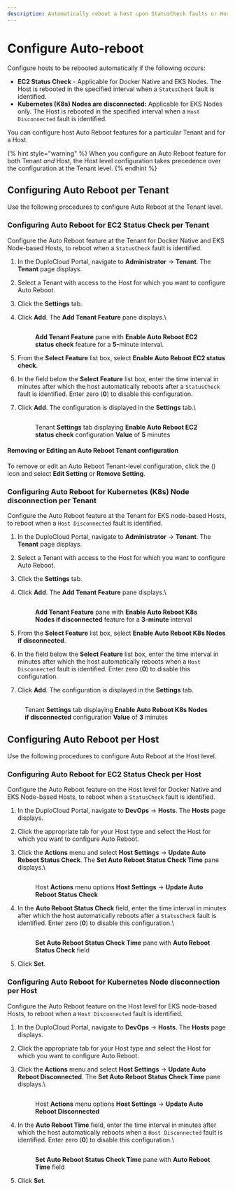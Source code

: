 ```yaml
---
description: Automatically reboot a host upon StatusCheck faults or Host disconnection
---
```


# Configure Auto-reboot

Configure hosts to be rebooted automatically if the following occurs:

* **EC2 Status Check** - Applicable for Docker Native and EKS Nodes. The Host is rebooted in the specified interval when a `StatusCheck` fault is identified.
* **Kubernetes (K8s) Nodes are disconnected:** Applicable for EKS Nodes only. The Host is rebooted in the specified interval when a `Host Disconnected` fault is identified.

You can configure host Auto Reboot features for a particular Tenant and for a Host.&#x20;

{% hint style="warning" %}
When you configure an Auto Reboot feature for both Tenant _and_ Host, the Host level configuration takes precedence over the configuration at the Tenant level.
{% endhint %}

## Configuring Auto Reboot per Tenant <a href="#configuring-auto-reboot-per-tenant" id="configuring-auto-reboot-per-tenant"></a>

Use the following procedures to configure Auto Reboot at the Tenant level.

### Configuring Auto Reboot for EC2 Status Check per Tenant <a href="#configuring-auto-reboot-for-ec2-status-check-per-tenant" id="configuring-auto-reboot-for-ec2-status-check-per-tenant"></a>

Configure the Auto Reboot feature at the Tenant for Docker Native and EKS Node-based Hosts, to reboot when a `StatusCheck` fault is identified.

1. In the DuploCloud Portal, navigate to **Administrator** -> **Tenant**. The **Tenant** page displays.
2. Select a Tenant with access to the Host for which you want to configure Auto Reboot.
3. Click the **Settings** tab.
4.  Click **Add**. The **Add Tenant Feature** pane displays.\


    <div align="left">

    <figure><img src="https://files.gitbook.com/v0/b/gitbook-x-prod.appspot.com/o/spaces%2F68cb0s9ce5UIUKWPuYs8%2Fuploads%2F0bZGElNdvPsQrwSYNZ23%2FAR100.png?alt=media&#x26;token=eff8d69e-231b-458d-bf72-4690006952fd" alt=""><figcaption><p><strong>Add Tenant Feature</strong> pane with <strong>Enable Auto Reboot EC2 status check</strong> feature for a <strong>5-</strong>minute interval.</p></figcaption></figure>

    </div>


5. From the **Select Feature** list box, select **Enable Auto Reboot EC2 status check**.
6. In the field below the **Select Feature** list box, enter the time interval in minutes after which the host automatically reboots after a `StatusCheck` fault is identified. Enter zero (**0**) to disable this configuration.
7.  Click **Add**. The configuration is displayed in the **Settings** tab.\


    <div align="left">

    <figure><img src="https://files.gitbook.com/v0/b/gitbook-x-prod.appspot.com/o/spaces%2F68cb0s9ce5UIUKWPuYs8%2Fuploads%2F0C3MgJ6n4vir7b8D1lbe%2FAR101.png?alt=media&#x26;token=cf133b90-7713-4add-8257-8126e1adeb5c" alt=""><figcaption><p>Tenant <strong>Settings</strong> tab displaying <strong>Enable Auto Reboot EC2 status check</strong> configuration <strong>Value</strong> of <strong>5</strong> minutes</p></figcaption></figure>

    </div>



#### Removing or Editing an Auto Reboot Tenant configuration

To remove or edit an Auto Reboot Tenant-level configuration, click the (<img src="https://files.gitbook.com/v0/b/gitbook-x-prod.appspot.com/o/spaces%2F68cb0s9ce5UIUKWPuYs8%2Fuploads%2FLioQS9G5plotRTmoTV88%2FKabab_three_Vertical_dots.png?alt=media&#x26;token=916f86d6-9a94-452f-b7e2-3830d208a28d" alt="" data-size="line">) icon and select **Edit Setting** or **Remove Setting**.

### Configuring Auto Reboot for Kubernetes (K8s) Node disconnection per Tenant <a href="#configuring-auto-reboot-for-kubernetes-k8s-node-disconnection-per-tenant" id="configuring-auto-reboot-for-kubernetes-k8s-node-disconnection-per-tenant"></a>

Configure the Auto Reboot feature at the Tenant for EKS node-based Hosts, to reboot when a `Host Disconnected` fault is identified.

1. In the DuploCloud Portal, navigate to **Administrator** -> **Tenant**. The **Tenant** page displays.
2. Select a Tenant with access to the Host for which you want to configure Auto Reboot.
3. Click the **Settings** tab.
4.  Click **Add**. The **Add Tenant Feature** pane displays.\


    <div align="left">

    <figure><img src="https://files.gitbook.com/v0/b/gitbook-x-prod.appspot.com/o/spaces%2F68cb0s9ce5UIUKWPuYs8%2Fuploads%2FnVMHNBsQYthNQacZSycN%2FAR102.png?alt=media&#x26;token=1182e877-97f0-4772-8703-4f4b5ed3f113" alt=""><figcaption><p><strong>Add Tenant Feature</strong> pane with <strong>Enable Auto Reboot K8s Nodes if disconnected</strong> feature for a <strong>3-minute</strong> interval<br></p></figcaption></figure>

    </div>
5. From the **Select Feature** list box, select **Enable Auto Reboot K8s Nodes if disconnected**.
6. In the field below the **Select Feature** list box, enter the time interval in minutes after which the host automatically reboots when a `Host Disconnected` fault is identified. Enter zero (**0**) to disable this configuration.
7. Click **Add**. The configuration is displayed in the **Settings** tab.

<div align="left">

<figure><img src="../../../.gitbook/assets/AR103 (2).png" alt=""><figcaption><p>Tenant <strong>Settings</strong> tab displaying <strong>Enable Auto Reboot K8s Nodes if disconnected</strong> configuration <strong>Value</strong> of <strong>3</strong> minutes</p></figcaption></figure>

</div>

## Configuring Auto Reboot per Host <a href="#configuring-auto-reboot-per-host" id="configuring-auto-reboot-per-host"></a>

Use the following procedures to configure Auto Reboot at the Host level.

### Configuring Auto Reboot for EC2 Status Check per Host <a href="#configuring-auto-reboot-for-ec2-status-check-per-host" id="configuring-auto-reboot-for-ec2-status-check-per-host"></a>

Configure the Auto Reboot feature on the Host level for Docker Native and EKS Node-based Hosts, to reboot when a `StatusCheck` fault is identified.

1. In the DuploCloud Portal, navigate to **DevOps** -> **Hosts**. The **Hosts** page displays.
2. Click the appropriate tab for your Host type and select the Host for which you want to configure Auto Reboot.
3.  Click the **Actions** menu and select **Host Settings** -> **Update Auto Reboot Status Check**. The **Set Auto Reboot Status Check Time** pane displays.​\


    <div align="left">

    <figure><img src="../../../.gitbook/assets/AR108 (2).png" alt=""><figcaption><p>Host <strong>Actions</strong> menu options <strong>Host Settings</strong> -> <strong>Update Auto Reboot Status Check</strong></p></figcaption></figure>

    </div>


4.  In the **Auto Reboot Status Check** field, enter the time interval in minutes after which the host automatically reboots after a `StatusCheck` fault is identified. Enter zero (**0**) to disable this configuration.\


    <div align="left">

    <figure><img src="../../../.gitbook/assets/AR106.png" alt=""><figcaption><p><strong>Set Auto Reboot Status Check Time</strong> pane with <strong>Auto Reboot Status Check</strong> field</p></figcaption></figure>

    </div>


5. Click **Set**.

### Configuring Auto Reboot for Kubernetes Node disconnection per Host <a href="#configuring-auto-reboot-for-kubernetes-node-disconnection-per-host" id="configuring-auto-reboot-for-kubernetes-node-disconnection-per-host"></a>

Configure the Auto Reboot feature on the Host level for EKS node-based Hosts, to reboot when a `Host Disconnected` fault is identified.

1. In the DuploCloud Portal, navigate to **DevOps** -> **Hosts**. The **Hosts** page displays.
2. Click the appropriate tab for your Host type and select the Host for which you want to configure Auto Reboot.
3.  Click the **Actions** menu and select **Host Settings** -> **Update Auto Reboot Disconnected**. The **Set Auto Reboot Status Check Time** pane displays.​\


    <div align="left">

    <figure><img src="../../../.gitbook/assets/AR112.png" alt=""><figcaption><p>Host <strong>Actions</strong> menu options <strong>Host Settings</strong> -> <strong>Update Auto Reboot Disconnected</strong></p></figcaption></figure>

    </div>


4.  In the **Auto Reboot Time** field, enter the time interval in minutes after which the host automatically reboots when a `Host Disconnected` fault is identified. Enter zero (**0**) to disable this configuration.\


    <div align="left">

    <figure><img src="../../../.gitbook/assets/AR107.png" alt=""><figcaption><p><strong>Set Auto Reboot Status Check Time</strong> pane with <strong>Auto Reboot Time</strong> field</p></figcaption></figure>

    </div>


5. Click **Set**.


